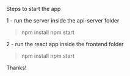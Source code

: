 Steps to start the app

1 - run the server inside the api-server folder
  > npm install
  > npm start

2 - run the react app inside the frontend folder
  > npm install
  > npm start

Thanks!
